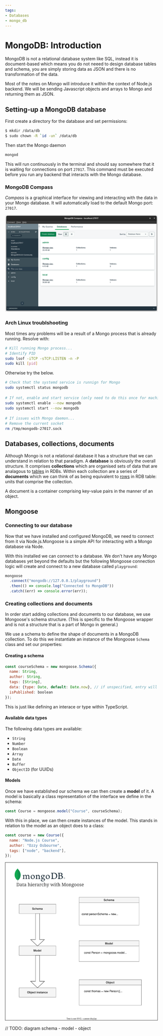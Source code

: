 ```yaml
---
tags:
- Databases
- mongo_db
---
```


# MongoDB: Introduction

MongoDB is not a relational database system like SQL, instead it is document-based which means you do not neeed to design database tables and schema, you are simply storing data as JSON and there is no transformation of the data. 

Most of the notes on Mongo will introduce it within the context of Node.js backend. We will be sending Javascript objects and arrays to Mongo and returning them as JSON. 

## Setting-up a MongoDB database

First create a directory for the database and set permissions:
```bash
$ mkdir /data/db
$ sudo chown -R `id -un` /data/db
```

Then start the Mongo daemon
```bash
mongod
```
This will run continuously in the terminal and should say somewhere that it is waiting for connections on port `27017`. This command must be executed before you run any backend that interacts with the Mongo database. 
### MongoDB Compass
_Compass_ is a graphical interface for viewing and interacting with the data in your Mongo database. It will automatically load to the default Mongo port: `27017`.

![](/img/mongo-compass.png)

### Arch Linux troublshooting
Most times any problems will be a result of a Mongo process that is already running. Resolve with:

```bash
# Kill running Mongo process...
# Identify PID
sudo lsof -iTCP -sTCP:LISTEN -n -P
sudo kill [pid]
```
Otherwise try the below.

```bash
# Check that the systemd service is runnign for Mongo
sudo systemctl status mongodb

# If not, enable and start service (only need to do this once for machine)
sudo systemctl enable --now mongodb
sudo systemctl start --now mongodb

# If issues with Mongo daemon...
# Remove the current socket
rm /tmp/mongodb-27017.sock
```

## Databases, collections, documents

Although Mongo is not a relational database it has a structure that we can understand in relation to that paradigm. A **database** is obviously the overall structure. It comprises **collections** which are organised sets of data that are analagous to [tables](/Databases/Relational_database_architecture.md#table) in RDBs. Within each collection are a series of **documents** which we can think of as being equivalent to [rows](/Databases/Relational_database_architecture.md) in RDB table: units that comprise the collection.

A document is a container comprising key-value pairs in the manner of an object. 

## Mongoose 

### Connecting to our database
Now that we have installed and configured MongoDB, we need to connect from it via Node.js.Mongoose is a simple API for interacting with a Mongo database via Node.

With this installed we can connect to a database. We don't have any Mongo databases yet beyond the defaults but the following Mongoose connection logic will create and connect to a new database called `playground`:

```js
mongoose
  .connect("mongodb://127.0.0.1/playground")
  .then(() => console.log("Connected to MongoDB"))
  .catch((err) => console.error(err));
```
### Creating collections and documents 

In order start adding collections and documents to our database, we use Mongoose's schema structure. (This is specific to the Mongoose wrapper and is not a structure that is a part of Mongo in general.)

We use a schema to define the shape of documents in a MongoDB collection. To do this we instantiate an instance of the Mongoose `Schema` class and set our properties:

#### Creating a schema

```js
const courseSchema = new mongoose.Schema({
  name: String,
  author: String,
  tags: [String],
  data: {type: Date, default: Date.now}, // if unspecified, entry will default to current date
  isPublished: boolean
});

```
This is just like defining an interace or type within TypeScript.
#### Available data types

The following data types are available:
* `String`
* `Number`
* `Boolean`
* `Array`
* `Date`
* `Buffer`
* `ObjectID` (for UUIDs)

#### Models

Once we have established our schema we can then create a **model** of it. A model is basically a class representation of the interface we define in the schema:

```js
const Course = mongoose.model("Course", courseSchema);
```
With this in place, we can then create instances of the model. This stands in relation to the model as an object does to a class:

```js
const course = new Course({
  name: "Node.js Course",
  author: "Ozzy Osbourne",
  tags: ["node", "backend"],
});
```
![](/img/mongohierarchy.svg)

// TODO: diagram schema - model - object 